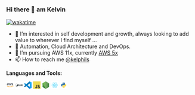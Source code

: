 ### Hi there 👋 am Kelvin

[![wakatime](https://wakatime.com/badge/user/cfd26488-b85e-437c-a812-2b85b5c188ef.svg)](https://wakatime.com/@cfd26488-b85e-437c-a812-2b85b5c188ef)

- 👀 I’m interested in self development and growth, always looking to add value to wherever I find myself  ...
- 🔭 Automation, Cloud Architecture and DevOps.
- 🌱 I’m pursuing AWS 11x, currently [AWS 5x](https://www.credly.com/users/chibueze-obioha/badges)
- 📫 How to reach me [@kelphils](https://linkedin.com/in/kelphils)



**Languages and Tools:**  

<code><img height="20" src="https://raw.githubusercontent.com/github/explore/fbceb94436312b6dacde68d122a5b9c7d11f9524/topics/aws/aws.png"></code>
<code><img height="20" src="https://raw.githubusercontent.com/github/explore/80688e429a7d4ef2fca1e82350fe8e3517d3494d/topics/bash/bash.png"></code>
<code><img height="20" src="https://raw.githubusercontent.com/github/explore/80688e429a7d4ef2fca1e82350fe8e3517d3494d/topics/visual-studio-code/visual-studio-code.png"></code>
<code><img height="20" src="https://raw.githubusercontent.com/github/explore/80688e429a7d4ef2fca1e82350fe8e3517d3494d/topics/javascript/javascript.png"></code>
<code><img height="20" src="https://raw.githubusercontent.com/github/explore/80688e429a7d4ef2fca1e82350fe8e3517d3494d/topics/nodejs/nodejs.png"></code>
<code><img height="20" src="https://raw.githubusercontent.com/github/explore/80688e429a7d4ef2fca1e82350fe8e3517d3494d/topics/react/react.png"></code>
<code><img height="20" src="https://raw.githubusercontent.com/github/explore/80688e429a7d4ef2fca1e82350fe8e3517d3494d/topics/python/python.png"></code>
<!---
Kelphils/Kelphils is a ✨ special ✨ repository because its `README.md` (this file) appears on your GitHub profile.
You can click the Preview link to take a look at your changes.
--->
